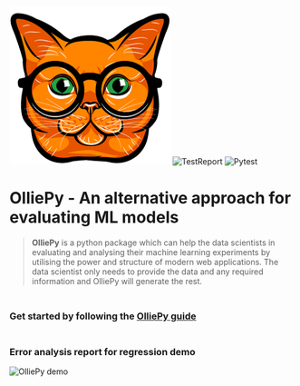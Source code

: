 
![OlliePy logo](./sphinxSource/source/_static/imgs/logo.png)
![TestReport](https://github.com/ahmed-mohamed-sn/olliePy/workflows/TestReport/badge.svg?branch=master)
![Pytest](https://github.com/ahmed-mohamed-sn/olliePy/workflows/Pytest/badge.svg)
# OlliePy - An alternative approach for evaluating ML models
> **OlliePy** is a python package which can help the data scientists in
> evaluating and analysing their machine learning experiments by
> utilising the power and structure of modern web applications. 
> The data scientist only needs to provide the data and any required 
> information and OlliePy will generate the rest.

### <br/>Get started by following the [**OlliePy** guide](https://ahmed-mohamed-sn.github.io/olliePy/)

### <br/>Error analysis report for regression demo
![OlliePy demo](./sphinxSource/source/_static/imgs/error-analysis-regression-demo.gif)
